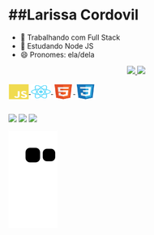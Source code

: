   # ##Larissa Cordovil 
- 🔭 Trabalhando com Full Stack            
- 🌱  Estudando  Node JS
- 😄 Pronomes: ela/dela         


<div align="center">
  <a href="https://github.com/larissacordovil">
  <img height="180em" src="https://github-readme-stats.vercel.app/api?username=larissacordovil&show_icons=true&theme=dracula&include_all_commits=true&count_private=true"/>
  <img height="180em" src="https://github-readme-stats.vercel.app/api/top-langs/?username=larissacordovil&layout=compact&langs_count=7&theme=dracula"/>
</div>                                                                                       
  <div style="display: inline_block"><br>
  <img align="center" alt="Rafa-Js" height="30" width="40" src="https://raw.githubusercontent.com/devicons/devicon/master/icons/javascript/javascript-plain.svg">
  <img align="center" alt="Rafa-React" height="30" width="40" src="https://raw.githubusercontent.com/devicons/devicon/master/icons/react/react-original.svg">
  <img align="center" alt="Rafa-HTML" height="30" width="40" src="https://raw.githubusercontent.com/devicons/devicon/master/icons/html5/html5-original.svg">
  <img align="center" alt="Rafa-CSS" height="30" width="40" src="https://raw.githubusercontent.com/devicons/devicon/master/icons/css3/css3-original.svg"> 
 
</div>

   ##
 
<div> 
  <a href="https://instagram.com/lari_scordovil" target="_blank"><img src="https://img.shields.io/badge/-Instagram-%23E4405F?style=for-the-badge&logo=instagram&logoColor=white" target="_blank"></a> 
  <a href = "mailto:larissacordovil18@gmail.com"><img src="https://img.shields.io/badge/-Gmail-%23333?style=for-the-badge&logo=gmail&logoColor=white" target="_blank"></a>
  <a href="https://www.linkedin.com/in/larissacordovil/" target="_blank"><img src="https://img.shields.io/badge/-LinkedIn-%230077B5?style=for-the-badge&logo=linkedin&logoColor=white" target="_blank"></a> 
 
   ![Snake animation](https://github.com/larissacordovil/larissacordovil/blob/output/github-contribution-grid-snake.svg)
  
</div>

  
